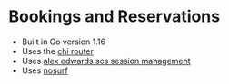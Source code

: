 # Bookings and Reservations


- Built in Go version 1.16
- Uses the [chi router](github.com/go-chi/chi)
- Uses [alex edwards scs session management](github.com/alexedwards/scs)
- Uses [nosurf](github.com/justinas/nosurf)
